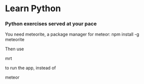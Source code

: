 # Learn Python
### Python exercises served at your pace

You need meteorite, a package manager for meteor:
  npm install -g meteorite

Then use

  mrt

to run the app, instead of

  meteor
